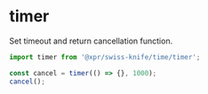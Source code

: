 # timer

Set timeout and return cancellation function.

```typescript
import timer from '@xpr/swiss-knife/time/timer';

const cancel = timer(() => {}, 1000);
cancel();
```
